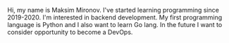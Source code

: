 Hi, my name is Maksim Mironov.
I've started learning programming since 2019-2020.
I'm interested in backend development.
My first programming language is Python and I also want to learn Go lang.
In the future I want to consider opportunity to become a DevOps.
